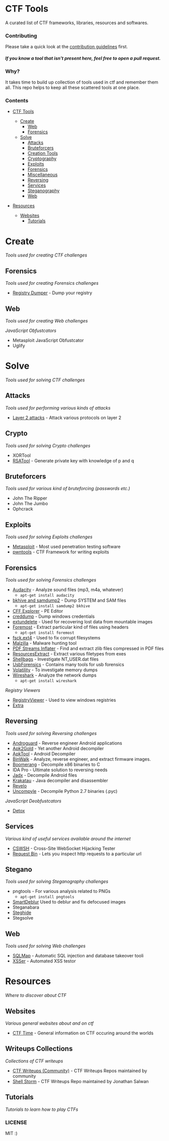 # CTF Tools

A curated list of CTF frameworks, libraries, resources and softwares.

### Contributing

Please take a quick look at the [contribution guidelines](https://github.com/apsdehal/ctf-tools/blob/master/CONTRIBUTING.md) first.

#### _If you know a tool that isn't present here, feel free to open a pull request._

### Why?

It takes time to build up collection of tools used in ctf and remember them all. This repo helps to keep all these scattered tools at one place.


### Contents

- [CTF Tools](#ctf-tools)
  - [Create](#create)
    - [Web](#create-web)
    - [Forensics](#create-forensics)
  - [Solve](#solve)
    - [Attacks](#solve-attacks)
    - [Bruteforcers](#solve-bruteforcers)
    - [Creation Tools](#solve-create)
    - [Cryptography](#solve-crypto)
    - [Exploits](#solve-exploits)
    - [Forensics](#solve-forensics)
    - [Miscellaneous](#solve-misc)
    - [Reversing](#solve-reversing)
    - [Services](#solve-services)
    - [Steganography](#solve-stegano)
    - [Web](#solve-web)

- [Resources](#resources)
  - [Websites](#resources-websites)
    - [Tutorials](#resources-tutorials)


# Create

*Tools used for creating CTF challenges*

## Forensics

*Tools used for creating Forensics challenges*

- [Registry Dumper](http://www.kahusecurity.com/tools/RegistryDumper_v0.1.zip) - Dump your registry

## Web

*Tools used for creating Web challenges*

*JavaScript Obfustcators*

- Metasploit JavaScript Obfustcator
- Uglify


# Solve

*Tools used for solving CTF challenges*

## Attacks

*Tools used for performing various kinds of attacks*

- [Layer 2 attacks](https://github.com/tomac/yersinia) - Attack various protocols on layer 2

## Crypto

*Tools used for solving Crypto challenges*

- XORTool
- [RSATool](https://github.com/ius/rsatool) - Generate private key with knowledge of p and q

## Bruteforcers

*Tools used for various kind of bruteforcing (passwords etc.)*

- John The Ripper
- John The Jumbo
- Ophcrack

## Exploits

*Tools used for solving Exploits challenges*

- [Metasploit](http://www.metasploit.com/) - Most used penetration testing software
- [pwntools](https://github.com/Gallopsled/pwntools) - CTF Framework for writing exploits

## Forensics

*Tools used for solving Forensics challenges*

- [Audacity](http://sourceforge.net/projects/audacity/) - Analyze sound files (mp3, m4a, whatever)
  - `apt-get install audacity`
- [bkhive and samdump2](http://sourceforge.net/projects/ophcrack/files/samdump2/) - Dump SYSTEM and SAM files
  - `apt-get install samdump2 bkhive`
- [CFF Explorer](http://www.ntcore.com/exsuite.php) - PE Editor
- [creddump](https://code.google.com/p/creddump/) - Dump windows credentials
- [extundelete](http://extundelete.sourceforge.net/) - Used for recovering lost data from mountable images
- [Foremost](http://foremost.sourceforge.net/) - Extract particular kind of files using headers
  - `apt-get install foremost`
- [fsck.ext4](http://linux.die.net/man/8/fsck.ext3) - Used to fix corrupt filesystems
- [Malzilla](http://malzilla.sourceforge.net/) - Malware hunting tool
- [PDF Streams Inflater](http://malzilla.sourceforge.net/downloads.html) - Find and extract zlib files compressed in PDF files
- [ResourcesExtract](http://www.nirsoft.net/utils/resources_extract.html) - Extract various filetypes from exes
- [Shellbags](https://github.com/williballenthin/shellbags) - Investigate NT\_USER.dat files
- [UsbForensics](http://www.forensicswiki.org/wiki/USB_History_Viewing) - Contains many tools for usb forensics
- [Volatility](https://github.com/volatilityfoundation/volatility) - To investigate memory dumps
- [Wireshark](https://www.wireshark.org/) - Analyze the network dumps
  - `apt-get install wireshark`

*Registry Viewers*
- [RegistryViewer](http://www.gaijin.at/en/getitpage.php?id=regview) - Used to view windows registries
- [Extra](http://www.forensicswiki.org/wiki/Windows_Registry)

## Reversing

*Tools used for solving Reversing challenges*

- [Androguard](https://github.com/androguard/androguard) - Reverse engineer Android applications
- [Apk2Gold](https://github.com/lxdvs/apk2gold) - Yet another Android decompiler
- [ApkTool](http://ibotpeaches.github.io/Apktool/) - Android Decompiler
- [BinWalk](https://github.com/devttys0/binwalk) - Analyze, reverse engineer, and extract firmware images.
- [Boomerang](https://github.com/nemerle/boomerang) - Decompile x86 binaries to C
- IDA Pro - Ultimate solution to reversing needs
- [Jadx](https://github.com/skylot/jadx) - Decompile Android files
- [Krakatau](https://github.com/Storyyeller/Krakatau) - Java decompiler and disassembler
- [Revelo](http://www.kahusecurity.com/tools/Revelo_v0.6.zip)
- [Uncompyle](https://github.com/williballenthin/shellbags) - Decompile Python 2.7 binaries (.pyc)

*JavaScript Deobfustcators*

- [Detox](http://relentless-coding.org/projects/jsdetox/install)

## Services

*Various kind of useful services available around the internet*

- [CSWSH](http://ironwasp.org/cswsh.html) - Cross-Site WebSocket Hijacking Tester
- [Request Bin](http://requestb.in/) - Lets you inspect http requests to a particular url

## Stegano

*Tools used for solving Steganography challenges*

- pngtools - For various analysis related to PNGs
  - `apt-get install pngtools`
- [SmartDeblur](https://github.com/Y-Vladimir/SmartDeblur) Used to deblur and fix defocused images
- Steganabara
- [Steghide](http://steghide.sourceforge.net/)
- Stegsolve

## Web

*Tools used for solving Web challenges*

- [SQLMap](https://github.com/sqlmapproject/sqlmap) - Automatic SQL injection and database takeover tooli
- [XSSer](http://xsser.sourceforge.net/) - Automated XSS testor


# Resources

*Where to discover about CTF*

## Websites

*Various general websites about and on ctf*

- [CTF Time](https://ctftime.org/) - General information on CTF occuring around the worlds

## Writeups Collections

*Collections of CTF writeups*

- [CTF Writeups (Community)](https://github.com/ctfs/) - CTF Writeups Repos maintained by community
- [Shell Storm](shell-storm.org/repo/CTF/) - CTF Writeups Repo maintained by Jonathan Salwan

## Tutorials

*Tutorials to learn how to play CTFs*

### LICENSE

MIT :)
